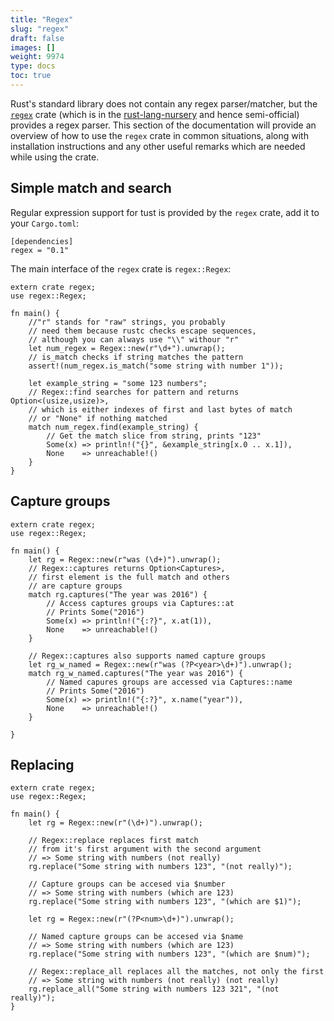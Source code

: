 ```yaml
---
title: "Regex"
slug: "regex"
draft: false
images: []
weight: 9974
type: docs
toc: true
---
```


Rust's standard library does not contain any regex parser/matcher, but the [`regex`](https://doc.rust-lang.org/regex/regex/index.html) crate (which is in the [rust-lang-nursery](https://github.com/rust-lang-nursery) and hence semi-official) provides a regex parser. This section of the documentation will provide an overview of how to use the `regex` crate in common situations, along with installation instructions and any other useful remarks which are needed while using the crate.

## Simple match and search
Regular expression support for tust is provided by the `regex` crate, add it to your `Cargo.toml`:
```
[dependencies]
regex = "0.1"
```
The main interface of the `regex` crate is `regex::Regex`:
```
extern crate regex;
use regex::Regex;

fn main() {
    //"r" stands for "raw" strings, you probably
    // need them because rustc checks escape sequences,
    // although you can always use "\\" withour "r"
    let num_regex = Regex::new(r"\d+").unwrap();
    // is_match checks if string matches the pattern
    assert!(num_regex.is_match("some string with number 1"));

    let example_string = "some 123 numbers";
    // Regex::find searches for pattern and returns Option<(usize,usize)>,
    // which is either indexes of first and last bytes of match
    // or "None" if nothing matched
    match num_regex.find(example_string) {
        // Get the match slice from string, prints "123"
        Some(x) => println!("{}", &example_string[x.0 .. x.1]),
        None    => unreachable!()
    }
}
```

## Capture groups
```
extern crate regex;
use regex::Regex;

fn main() {
    let rg = Regex::new(r"was (\d+)").unwrap();
    // Regex::captures returns Option<Captures>,
    // first element is the full match and others
    // are capture groups
    match rg.captures("The year was 2016") {
        // Access captures groups via Captures::at
        // Prints Some("2016")
        Some(x) => println!("{:?}", x.at(1)),
        None    => unreachable!()
    }

    // Regex::captures also supports named capture groups
    let rg_w_named = Regex::new(r"was (?P<year>\d+)").unwrap();
    match rg_w_named.captures("The year was 2016") {
        // Named capures groups are accessed via Captures::name
        // Prints Some("2016")
        Some(x) => println!("{:?}", x.name("year")),
        None    => unreachable!()
    }

}
```

## Replacing
```
extern crate regex;
use regex::Regex;

fn main() {
    let rg = Regex::new(r"(\d+)").unwrap();

    // Regex::replace replaces first match 
    // from it's first argument with the second argument
    // => Some string with numbers (not really)
    rg.replace("Some string with numbers 123", "(not really)");

    // Capture groups can be accesed via $number
    // => Some string with numbers (which are 123)
    rg.replace("Some string with numbers 123", "(which are $1)");

    let rg = Regex::new(r"(?P<num>\d+)").unwrap();
    
    // Named capture groups can be accesed via $name
    // => Some string with numbers (which are 123)
    rg.replace("Some string with numbers 123", "(which are $num)");

    // Regex::replace_all replaces all the matches, not only the first
    // => Some string with numbers (not really) (not really)
    rg.replace_all("Some string with numbers 123 321", "(not really)");
}
```

